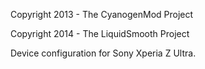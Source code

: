Copyright 2013 - The CyanogenMod Project

Copyright 2014 - The LiquidSmooth Project

Device configuration for Sony Xperia Z Ultra.
